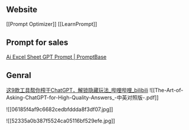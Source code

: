 ## Website
[[Prompt Optimizer]]
[[LearnPrompt]]



## Prompt for sales
[Ai Excel Sheet GPT Prompt | PromptBase](https://promptbase.com/prompt/ai-excel-sheet)



## Genral
[这9款工具帮你榨干ChatGPT，解锁隐藏玩法_哔哩哔哩_bilibili](https://www.bilibili.com/video/BV1qs4y1D7ED/?-Arouter=story&buvid=Z04E510301E2317E4258B86E9DE3EE9C4D01&is_story_h5=false&mid=VWzcmGUtEsG3cu5l2eCFlg%3D%3D&p=1&plat_id=163&share_from=ugc&share_medium=iphone&share_plat=ios&share_session_id=408E6B7E-E2CD-4207-B7B7-E737614BCFF3&share_source=WEIXIN&share_tag=s_i&timestamp=1680427131&unique_k=1AcN8BW&up_id=8117844)
![[The-Art-of-Asking-ChatGPT-for-High-Quality-Answers_-中英对照版-.pdf]]

![[06185f4af9c6682cedbfddda8f3df07.jpg]]

![[52335a0b387f5524ca05116bf529efe.jpg]]